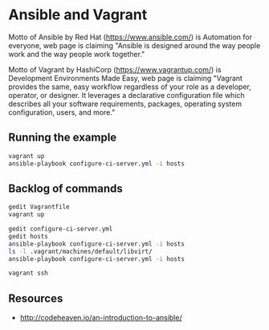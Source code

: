 Ansible and Vagrant
========================
Motto of Ansible by Red Hat (https://www.ansible.com/) is Automation for everyone, web page is claiming "Ansible is designed around the way people work and the way people work together."

Motto of Vagrant by HashiCorp (https://www.vagrantup.com/) is Development Environments Made Easy, web page is claiming "Vagrant provides the same, easy workflow regardless of your role as a developer, operator, or designer. It leverages a declarative configuration file which describes all your software requirements, packages, operating system configuration, users, and more."

Running the example
-------------------
```bash
vagrant up
ansible-playbook configure-ci-server.yml -i hosts
``` 

Backlog of commands
-------------------
```bash
gedit Vagrantfile
vagrant up

gedit configure-ci-server.yml
gedit hosts
ansible-playbook configure-ci-server.yml -i hosts
ls -l .vagrant/machines/default/libvirt/
ansible-playbook configure-ci-server.yml -i hosts

vagrant ssh
```

Resources
-------------------
 * http://codeheaven.io/an-introduction-to-ansible/